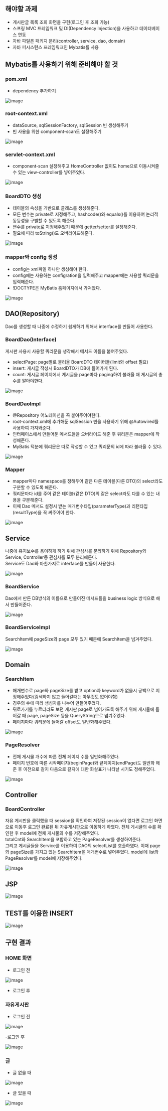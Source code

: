 ## 해야할 과제         
- 게시판글 목록 조회 화면을 구현(로그인 후 조회 가능) 
- 스프링 MVC 프레임워크 및 DI(Dependency Injection)을 사용하고 데이터베이스 연동
- 자바 파일은 패키지 분리(controller, service, dao, domain)
- 자바 퍼시스턴스 프레임워크인 Mybatis를 사용

## Mybatis를 사용하기 위해 준비해야 할 것        
### pom.xml       
- dependency 추가하기       

![image](https://user-images.githubusercontent.com/122864238/236132251-2d437b94-f1e3-4ea6-a7e0-cbe24957d56c.png)

### root-context.xml        
- dataSource, sqlSessionFactory, sqlSession 빈 생성해주기       
- 빈 사용을 위한 component-scan도 설정해주기

![image](https://user-images.githubusercontent.com/122864238/236132799-aa5b31c9-17cb-4369-949f-01a02afd35a3.png)

### servlet-context.xml       
- component-scan 설정해주고 HomeController 없이도 home으로 이동시켜줄 수 있는 view-controller를 넣어주었다.

![image](https://user-images.githubusercontent.com/122864238/236136407-ff23149e-1de0-4bfa-9633-71b0da1c02c0.png)

### BoardDTO 생성     
- 테이블의 속성을 기반으로 클래스를 생성해준다.
- 모든 변수는 private로 지정해주고, hashcode()와 equals()를 이용하여 논리적 동등성을 구별할 수 있도록 해준다.
- 변수를 private로 지정해주었기 때문에 getter/setter를 설정해준다.
- 필요에 따라 toString()도 오버라이드해준다.

![image](https://user-images.githubusercontent.com/122864238/236137528-8d6a675b-6467-4a20-ab4e-8b2771d43d31.png)


### mapper와 config 생성     
- config는 xml파일 하나만 생성해야 한다.
- config에는 사용하는 configration을 입력해주고 mapper에는 사용할 쿼리문을 입력해준다.
- !DOCTYPE은 MyBatis 홈페이지에서 가져왔다.

![image](https://user-images.githubusercontent.com/122864238/236138387-3d701df5-bc99-4f9f-b96f-53580d70b2b0.png)

## DAO(Repository)       
Dao를 생성할 때 나중에 수정하기 쉽게하기 위해서 interface를 만들어 사용한다.
### BoardDao(Interface)
게시판 사용시 사용할 쿼리문을 생각해서 메서드 이름을 붙여주었다.
- selectPage: page별로 불러올 BoardDTO 데이터들(limit와 offset 필요)
- insert: 게시글 작성시 BoardDTO가 DB에 들어가게 된다.
- count: 게시글 페이지에서 게시글을 page마다 paging하여 불러올 때 게시글의 총 수를 알아야한다.

![image](https://user-images.githubusercontent.com/122864238/236138832-b20090ff-4c12-4136-b752-423d0bc2341b.png)

### BoardDaoImpl
- @Repository 어노테이션을 꼭 붙여주어야한다.
- root-context.xml에 추가해둔 sqlSession 빈을 사용하기 위해 @Autowired를 사용하여 가져와준다.
- 인터페이스에서 만들어둔 메서드들을 오버라이드 해준 후 쿼리문은 mapper에 작성해준다.
- MyBatis 덕분에 쿼리문은 따로 작성할 수 있고 쿼리문의 id에 따라 불러올 수 있다.

![image](https://user-images.githubusercontent.com/122864238/236139938-6b180565-8a59-40d8-a114-139b4b3caa23.png)


### Mapper        
- mapper마다 namespace를 정해두어 같은 다른 테이블(다른 DTO)의 select라도 구분할 수 있도록 해준다.
- 쿼리문마다 id를 주어 같은 테이블(같은 DTO)의 같은 select라도 다를 수 있는 내용을 구분해준다.
- 이때 Dao 메서드 설정시 받는 매개변수타입(parameterType)과 리턴타입(resultType)을 꼭 써주어야 한다.

![image](https://user-images.githubusercontent.com/122864238/236140894-1f86ccf4-b355-45e0-b050-68d23509eb9b.png)

## Service          
나중에 유지보수를 용이하게 하기 위해 관심사를 분리하기 위해 Repository와 Service, Controller등 관심사를 모두 분리해둔다.       
Service도 Dao와 마찬가지로 interface를 만들어 사용한다.

![image](https://user-images.githubusercontent.com/122864238/236141873-7aa8af3a-86bd-49bc-87fe-06216bde03d8.png)

### BoardService          
Dao에서 만든 DB방식의 이름으로 만들어진 메서드들을 business logic 방식으로 해서 만들어준다.

![image](https://user-images.githubusercontent.com/122864238/236145509-7df3d6b1-ea41-48c9-8224-caaa4ce262e2.png)


### BoardServiceImpl        
SearchItem에 pageSize와 page 모두 있기 때문에 SearchItem을 넘겨주었다.

![image](https://user-images.githubusercontent.com/122864238/236145682-ea2e7bd2-35df-49e9-b60c-a5eeb7374de4.png)

## Domain       
### SearchItem
- 매개변수로 page와 pageSize를 받고 option과 keyword가 없을시 공백으로 지정해주었다(검색하지 않고 들어갈때는 아무것도 없어야함)
- 경우의 수에 따라 생성자를 나누어 만들어주었다.
- 뒤로가기를 누르더라도 보던 게시판 page로 넘어가도록 해주기 위해 게시물에 들어갈 때 page, pageSize 등을 QueryString으로 넘겨주었다.
- 페이지마다 쿼리문에 들어갈 offset도 일반화해주었다.

![image](https://user-images.githubusercontent.com/122864238/236148901-80cbe24c-8979-4edb-b47c-84762aa808c1.png)

### PageResolver        
- 전체 게시물 개수에 따른 전체 페이지 수를 일반화해주었다.
- 페이지 번호에 따른 시작페이지(beginPage)와 끝페이지(endPage)도 일반화 해준 후 이전으로 갈지 다음으로 갈지에 대한 화살표가 나타날 시기도 정해주었다.

![image](https://user-images.githubusercontent.com/122864238/236146996-0e84a9d8-0b7b-47c8-930b-296d789247f6.png)

## Controller     
### BoardController
자유 게시판을 클릭했을 때 session을 확인하여 저장된 session이 없다면 로그인 화면으로 이동후 로그인 완료된 뒤 자유게시판으로 이동하게 하였다.
전체 게시글의 수를 확인한 후 model에 전체 게시물의 수를 저장해주었다.          
totalCnt와 SearchItem을 포함하고 있는 PageResolver를 생성하여준다.       
그리고 게시글들을 Service를 이용하여 DAO의 selectList를 호출하였다. 이때 page와 pageSize를 가지고 있는 SearchItem을 매개변수로 넣어주었다. 
model에 list와 PageResolver를 model에 저장해주었다.       

![image](https://user-images.githubusercontent.com/122864238/236153024-a7b7613a-bdc0-4a02-b06e-a917930811bf.png)


## JSP    
![image](https://user-images.githubusercontent.com/122864238/236153981-73b68fbb-c558-47f4-bc43-46dad87674df.png)

## TEST를 이용한 INSERT       

![image](https://user-images.githubusercontent.com/122864238/236154394-9a1b4bf3-d55b-4833-b07a-6c603d9036a8.png)



## 구현 결과
### HOME 화면
- 로그인 전

![image](https://user-images.githubusercontent.com/122864238/236154536-0d5f5d0e-333a-430f-bee5-c9b09cf2a457.png)

- 로그인 후

### 자유게시판
- 로그인 전

![image](https://user-images.githubusercontent.com/122864238/236154628-87f5c986-9367-4906-b8be-2d3a876f2ef8.png)

-로그인 후

![image](https://user-images.githubusercontent.com/122864238/236154726-fbee4f0c-7c09-45ab-9639-3103d29f0e2b.png)

### 글
- 글 없을 때

![image](https://user-images.githubusercontent.com/122864238/236156138-cc1fd606-7b2c-4317-b646-e9b0b9b83444.png)

- 글 있을 때

![image](https://user-images.githubusercontent.com/122864238/236154736-a727eed6-fc48-47c3-89ce-84b7f2e934d4.png)







